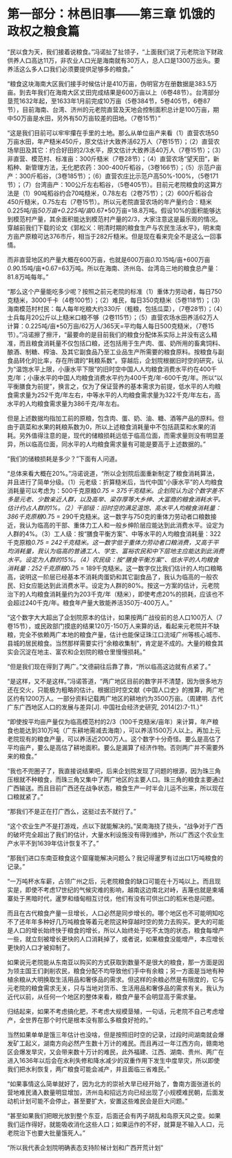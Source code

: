 # 第一部分：林邑旧事——第三章 饥饿的政权之粮食篇

“民以食为天，我们接着说粮食。”冯诺扯了扯领子，“上面我们说了元老院治下财政供养人口高达11万，非农业人口光是海南就有30万人，总人口是1300万出头。要养活这么多人口我们必须要提供足够多的粮食。”

“粮食这块海南大区我们接手时候估计是410万亩，伪明官方在册数据是383.5万亩。到去年我们在海南大区丈田完成结果是600万亩以上（6卷48节）。台湾部分垦荒1632年起，至1633年1月前完成10万亩（5卷384节，5卷405节，6卷87节），目前海南、台湾、济州的元老院直营及天地会控制面积总计是100万亩，期中50万亩是水田，另外有50万亩较差的田地。（7卷15节）”

“这是我们目前可以牢牢攥在手里的土地。那么从单位亩产来看（1）直营农场50万亩水田，年产糙米450斤，原文估计大致养活62万人（7卷15节）；（2）直营农场旱田及其它：约合好田的2/3水平，原文估计大致养活40万人（7卷15节）；（3）非直营、模范村、标准亩：300斤糙米（7卷28节）；（4）直营农场“望天田”，新稻种、新管理方法，无化肥农药：300-400斤稻谷，（3卷166节）；（5）示范户亩产：300斤稻谷，（3卷185节）；（6）直营农庄比示范户高50%-100%，（5卷171节）；（7）台湾亩产：100公斤左右稻谷，（5卷405节）。目前元老院粮食的这算方法是（1）90吨稻谷约合70吨糙米，0.78左右（2卷75节）；（2）600斤稻谷合450斤糙米，0.75左右（7卷15节）。所以元老院直营农场的年产量约合：糙米 0.225吨/亩*50万亩+0.225吨/亩*0.67*50万亩=18.8万吨。假设10%的面积能够达到模范村产量，其余面积能达到模范村产量的2/3，大家注意这是最乐观的情况。穿越前我们下载的论文《郭松义：明清时期的粮食生产与农民生活水平》，明末南方亩产原粮可达376市斤，相当于282斤糙米。但是现在看来完全不是这么一回事情。

而非直营地区的产量大概在600万亩，也就是600万亩*0.1*0.15吨/亩+600万亩*0.9*0.15吨/亩*0.67=63万吨。所以在海南、济州岛、台湾岛三地的粮食总产量：81.8万吨每年。”

“那么这个产量能吃多少呢？按照之前元老院的标准（1）重体力劳动者，每日750克糙米，3000千卡（4卷100节）；（2）难民，每日350克糙米（5卷118节）；（3）海南模范村村民：每人每年吃粮大约330斤（粗粮，包括瓜菜），（7卷28节）；（4）士兵每月20公斤以上糙米口粮不够（2卷115节）；（5）直营农场水田养活62万人计算：0.225吨/亩*50万亩/62万人/365天=平均每人每日500克糙米，（7卷15节）。”冯诺擦了擦汗，“最要命的是目前我们的粮食分配体系实际上并没有这么精准，而且粮食消耗量不仅包括口粮，还包括用于生产肉、蛋、奶所用的畜禽饲料、酿酒、制糖、榨油、及其它副食品乃至工业品生产所需要的粮食原料。按粮食与副食品转化的比率，存在所谓的“耗粮系数”。穿越后，企划院根据旧时空的研究，认为“温饱水平上限，小康水平下限”的旧时空中国人人均粮食消费水平约在400千克/年；小康水平的中国人均粮食消费水平约为400千克/年-600千克/年。所以“以平衡膳食为前提”，换言之，仅为了保证营养的基本需求为前提，低水平的人均粮食需求量为252千克/年左右，中等水平的人均粮食需求量为322千克/年左右，高水平的人均粮食需求量为386千克/年左右。

但是上述数据均指加工前的原粮，包含肉、蛋、奶、油、糖、酒等产品的原料。但由于蔬菜和水果的耗粮系数为0，所以上述粮食消耗量中不包括蔬菜和水果的消耗。另外值得注意的是，现代的储粮损耗远低于临高位面，而需求量则没有明显差异，所以临高位面，同水平的人均粮食需求量有可能是要高于上述数据的。”

“我们的储粮损耗是多少？”下面有人问道。

“总体来看大概在20%。”冯诺说道，“所以企划院后面重新制定了粮食消耗算法，并且进行了简单分级。（1）元老级：折算糙米后，当代中国“小康水平”的人均粮食消耗量可以考虑为：500千克原粮*0.75 = 375千克糙米。企划院认为这个数字差不多是元老、少数亲近人群，以及高举、梁存厚等大乡绅、大富商的粮食消耗水平。估计约占人群的1%。（2）干部级：旧时空的满足温饱、高水平人均粮食消耗量：386千克原粮*0.75 = 290千克糙米。这一数字与750克的重体力劳动者口粮数接近，我认为临高的干部、重体力工人和一般乡绅阶层应能达到此消费水平。设定为人群的4%。（3）工人级：按“膳食平衡方案”、中等水平的人均粮食消耗量：322千克原粮*0.75 = 242千克糙米。这一数字低于重体力劳动者口粮消费，又高于平均消耗量，我认为临高的普通工人、学生、富裕农民和中下层地主应能达到此消费水平。设定为人群的15%。（4）农民级：按“膳食平衡方案”、低水平的人均粮食消耗量：252千克原粮*0.75 = 189千克糙米。这一数字仅比我们估计的人均口粮略高，说明这一阶层已经基本不消耗肉蛋奶和其它副食品了，我认为临高的一般农民、妇女应能达到此消费水平。设定为人群的80%。按这一方案的估计，元老院治下的人均粮食消耗量约为203千克/年（糙米），即使考虑20%的损耗，应该也不会超过240千克/年。粮食年产量大致能养活350万-400万人。”

“这个数字大大超出了企划院原本的估计，如果按两广战役前的总人口100万人（7卷15节），或民政部门摸底的结果120万-150万人来算的话，看起来元老院并不缺粮，完全不依赖两广本地的粮食产量，估计也能保证珠江口流域广州等核心城市、县城的居民粮食。当然那样需要实行“余粮收集制”，肯定是不成的。大量的粮食其实会沉淀在地主、富农和企划院的粮仓里慢慢损耗。”

“但是我们现在得到了两广。”文德嗣往后靠了靠，“所以临高这边就有点紧了。”

“是这样，又不是这样。”冯诺答道，“两广地区目前的数字并不清楚，因为很多地方还在交火，只能极为粗略的估计。根据旧时空文献《中国人口史》的推算，两广地区约有1200万人。一部分资料记载两广地区的耕地约为3500万亩。（周建明. 古代广东广西地区人口的发展与差异[J]. 中国社会经济史研究, 2014(2):7-11.）”

“即使按平均亩产量仅为临高模范村的2/3（100千克糙米/亩年）来计算，年产粮食也能达到310万吨（广东耕地需减去海南），可以养活1500万人以上。再加上元老院现有的粮食产量，可以养活近2000万人。这个数字十分奇怪。要么是高估了平均亩产，要么是高估了耕地面积。要么是漏算了经济作物。否则两广并不需要外来的粮食。”

“我也不兜圈子了，我直接说结果吧，后来企划院发现了问题的根源，因为珠三角压根就不种粮食，而珠三角又集中了两广地区的主要人口。珠三角的粮食主要通过广西输送。而且目前广西还在战争状态，粮食生产一时半会儿运不出来，所以现在口粮就紧了。”

“那我们不是正在打广西么，这挺过去不就行了。”

“这个农业生产不是打游戏，点以下就能解决的。”吴南海挠了挠头，“战争对于广西的破坏完全超出了我们的估计，大量水利设施没有得到维护，所以广西这个农业生产水平不到1639年估计恢复不了。”

“那我们进口东南亚粮食这个窟窿能解决问题么？我记得暹罗有过出口1万吨粮食的记录。”

“一万吨杯水车薪，占领广州之后，元老院粮食的缺口可能在十万吨以上。而且现实是，即使不考虑17世纪的气候灾难的影响，越南这边南北对峙，吉蔑也就是柬埔寨处于黑暗时代，暹罗和缅甸相互讨伐，他们有没有可供出口的稻米也是问题。

而且在古代粮食产量一旦增长，人口必然是同步增长的。哪个地区也不可能明知吃不了还年年多种好几万吨粮食等着元老院这种穿越时空的势力去购买。更大的可能是人口的增长始终快于粮食的增长，所以人始终处于吃不太饱的状态，粮食每增产一些，就立刻被增长更快的人口消耗掉了，或者说，如果粮食没能增产，本应增长更快的人口才被抑制了。

如果说元老院能从东南亚以购买的方式获取到数量不是很大的粮食，那一方面是因为领主国王们剥削农民，粮食分配不均导致他们手中有余粮；另一方面是当地有种植余粮从大明换取生活用品和奢侈品的需求。但这样的余粮必然是有限度的，它与元老院的粮食需求无关，只与当地对货币、生活用品和奢侈品的需求有关。我认为近代以前，从任何一个地区的整体来看，粮食产量不会明显高于需求量。

归结起来，如果不考虑搞化肥，不考虑大规模垦殖，一句话，元老院不自己考虑增产，全世界在那个时代是根本没有那么多粮食好抢的。”

当然如果单单是饿三年估计也没啥，但是按照旧时空的记录，过段时间湖南就会爆发矿工起义，湖南方向必然产生数十万计的难民。而且再过一年江西方向，赣南地区会爆发旱灾，又会带来数十万计的难民，此外福建、江西、湖南、贵州、两广在进入1636年以后会在水利失修和降水减少的双重作用下发生中度旱灾，所以即使我们把水利恢复，两广粮食可能会减产，并且面临三省难民。”

“如果事情这么简单就好了，因为北方的崇祯大旱已经开始了，鲁南方面张道长的营地难民涌入数量明显增加，济州岛和招远方向已经出现了小规模难民朝，后面发动机计划可能不会停止，甚至要扩大，安置这些难民会是巨大问题。”

“甚至如果我们把眼光放到整个东亚，后面还会有丙子胡乱和岛原天风之变。如果我们运作得好，就能吸收消化这些人口；如果运作的不好，就算是不输入人口，元老院治下也要大批量饿死人。”

“所以我代表企划院明确表态支持阶梯计划和广西开荒计划”